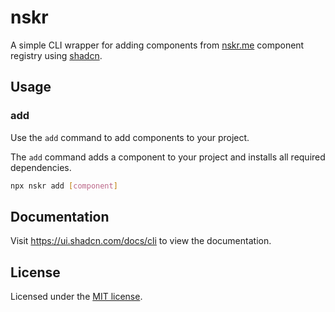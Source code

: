 # nskr

A simple CLI wrapper for adding components from [nskr.me](https://nskr.me/components) component registry using [shadcn](https://ui.shadcn.com/docs/cli).

## Usage

### add

Use the `add` command to add components to your project.

The `add` command adds a component to your project and installs all required dependencies.

```bash
npx nskr add [component]
```

## Documentation

Visit https://ui.shadcn.com/docs/cli to view the documentation.

## License

Licensed under the [MIT license](https://github.com/nskred/nskr/blob/main/LICENSE).
